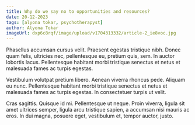 ```yaml
---
title: Why do we say no to opportunities and resources?
date: 20-12-2023
tags: [alyona tokar, psychotherapyst]
author: Alyona Tokar
imageUrl: dxp6c8rqf/image/upload/v1704313332/article-2_ie8voc.jpg
---
```


Phasellus accumsan cursus velit. Praesent egestas tristique nibh. Donec quam felis, ultricies nec, pellentesque eu, pretium quis, sem. In auctor lobortis lacus. Pellentesque habitant morbi tristique senectus et netus et malesuada fames ac turpis egestas.

Vestibulum volutpat pretium libero. Aenean viverra rhoncus pede. Aliquam eu nunc. Pellentesque habitant morbi tristique senectus et netus et malesuada fames ac turpis egestas. In consectetuer turpis ut velit.

Cras sagittis. Quisque id mi. Pellentesque ut neque. Proin viverra, ligula sit amet ultrices semper, ligula arcu tristique sapien, a accumsan nisi mauris ac eros. In dui magna, posuere eget, vestibulum et, tempor auctor, justo.
